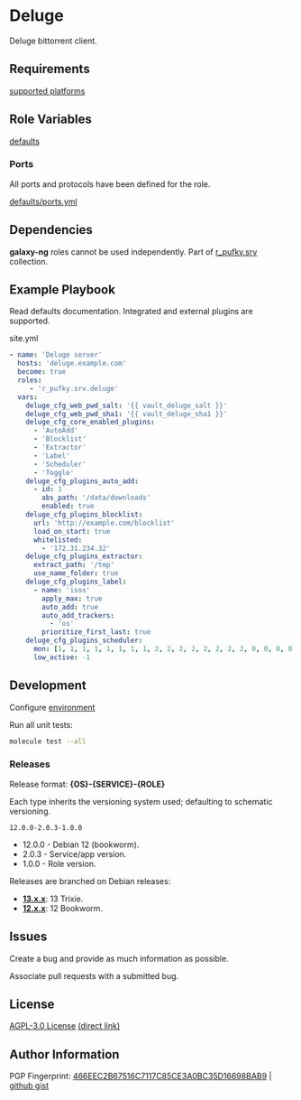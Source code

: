 # Deluge
Deluge bittorrent client.

## Requirements
[supported platforms](https://github.com/r-pufky/ansible_deluge/blob/main/meta/main.yml)

## Role Variables
[defaults](https://github.com/r-pufky/ansible_deluge/tree/main/defaults/main)

### Ports
All ports and protocols have been defined for the role.

[defaults/ports.yml](https://github.com/r-pufky/ansible_deluge/blob/main/defaults/main/ports.yml)

## Dependencies
**galaxy-ng** roles cannot be used independently. Part of
[r_pufky.srv](https://github.com/r-pufky/ansible_collection_srv) collection.

## Example Playbook
Read defaults documentation. Integrated and external plugins are supported.

site.yml
``` yaml
- name: 'Deluge server'
  hosts: 'deluge.example.com'
  become: true
  roles:
     - 'r_pufky.srv.deluge'
  vars:
    deluge_cfg_web_pwd_salt: '{{ vault_deluge_salt }}'
    deluge_cfg_web_pwd_sha1: '{{ vault_deluge_sha1 }}'
    deluge_cfg_core_enabled_plugins:
      - 'AutoAdd'
      - 'Blocklist'
      - 'Extractor'
      - 'Label'
      - 'Scheduler'
      - 'Toggle'
    deluge_cfg_plugins_auto_add:
      - id: 1
        abs_path: '/data/downloads'
        enabled: true
    deluge_cfg_plugins_blocklist:
      url: 'http://example.com/blocklist'
      load_on_start: true
      whitelisted:
        - '172.31.234.32'
    deluge_cfg_plugins_extractor:
      extract_path: '/tmp'
      use_name_folder: true
    deluge_cfg_plugins_label:
      - name: 'isos'
        apply_max: true
        auto_add: true
        auto_add_trackers:
          - 'os'
        prioritize_first_last: true
    deluge_cfg_plugins_scheduler:
      mon: [1, 1, 1, 1, 1, 1, 1, 1, 2, 2, 2, 2, 2, 2, 2, 2, 0, 0, 0, 0, 0, 0, 0, 0]
      low_active: -1
```

## Development
Configure [environment](https://github.com/r-pufky/ansible_collection_srv/blob/main/docs/dev/environment/README.md)

Run all unit tests:
``` bash
molecule test --all
```

### Releases
Release format: **{OS}-{SERVICE}-{ROLE}**

Each type inherits the versioning system used; defaulting to schematic
versioning.

`12.0.0-2.0.3-1.0.0`

* 12.0.0 - Debian 12 (bookworm).
* 2.0.3 - Service/app version.
* 1.0.0 - Role version.

Releases are branched on Debian releases:

* **[13.x.x](https://github.com/r-pufky/ansible_deluge)**: 13 Trixie.
* **[12.x.x](https://github.com/r-pufky/ansible_deluge/tree/12.x)**: 12 Bookworm.

## Issues
Create a bug and provide as much information as possible.

Associate pull requests with a submitted bug.

## License
[AGPL-3.0 License](https://www.tldrlegal.com/license/gnu-affero-general-public-license-v3-agpl-3-0)
 [(direct link)](https://github.com/r-pufky/ansible_deluge/blob/main/LICENSE)

## Author Information
PGP Fingerprint: [466EEC2B67516C7117C85CE3A0BC35D16698BAB9](https://keys.openpgp.org/vks/v1/by-fingerprint/466EEC2B67516C7117C85CE3A0BC35D16698BAB9)
| [github gist](https://gist.github.com/r-pufky/a8df36977c55b5bb20829267c4c49d22)

